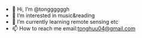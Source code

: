 - 👋 Hi, I’m @tonggggggh
- 👀 I’m interested in music&reading
- 🌱 I’m currently learning remote sensing etc
- 📫 How to reach me email:tonghuu04@gmail.com


<!---
tonggggggh/tonggggggh is a ✨ special ✨ repository because its `README.md` (this file) appears on your GitHub profile.
You can click the Preview link to take a look at your changes.
--->
